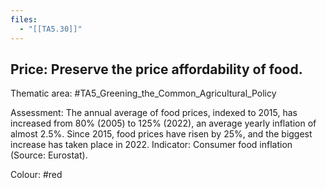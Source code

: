 ```yaml
---
files:
  - "[[TA5.30]]"
---
```

## Price: Preserve the price affordability of food.

Thematic area: #TA5_Greening_the_Common_Agricultural_Policy

Assessment: The annual average of food prices, indexed to 2015, has increased from 80% (2005) to 125% (2022), an average yearly inflation of almost 2.5%. Since 2015, food prices have risen by 25%, and the biggest increase has taken place in 2022. Indicator: Consumer food inflation (Source: Eurostat).

Colour: #red